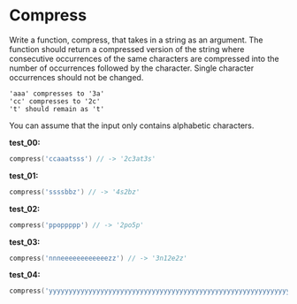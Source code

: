# Compress

Write a function, compress, that takes in a string as an argument. The function should return a compressed version of the string where consecutive occurrences of the same characters are compressed into the number of occurrences followed by the character. Single character occurrences should not be changed.

```
'aaa' compresses to '3a'
'cc' compresses to '2c'
't' should remain as 't'
```
You can assume that the input only contains alphabetic characters.

**test_00:**
```go
compress('ccaaatsss') // -> '2c3at3s'
```
**test_01:**
```go
compress('ssssbbz') // -> '4s2bz'
```
**test_02:**
```go
compress('ppoppppp') // -> '2po5p'
```
**test_03:**
```go
compress('nnneeeeeeeeeeeezz') // -> '3n12e2z'
```
**test_04:**
```go
compress('yyyyyyyyyyyyyyyyyyyyyyyyyyyyyyyyyyyyyyyyyyyyyyyyyyyyyyyyyyyyyyyyyyyyyyyyyyyyyyyyyyyyyyyyyyyyyyyyyyyyyyyyyyyyyyyyyyyyyyyyyyyyyyy'); // -> '127y'
```